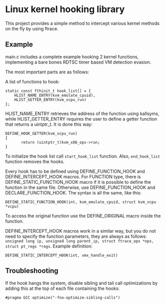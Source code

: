 # Linux kernel hooking library

This project provides a simple method to intercept various kernel methods on the fly by using ftrace.

## Example

main.c includes a complete example hooking 2 kernel functions, implementing a bare bones RDTSC timer based VM detection evasion.

The most important parts are as follows:

A list of functions to hook:

```
static const fthinit_t hook_list[] = {
	HLIST_NAME_ENTRY(kvm_emulate_cpuid),
	HLIST_GETTER_ENTRY(kvm_vcpu_run)
};
```

HLIST\_NAME\_ENTRY retrieves the address of the function using kallsyms, while HLIST\_GETTER\_ENTRY requires the user to define a getter function that returns a uintptr\_t. It is done this way:

```
DEFINE_HOOK_GETTER(kvm_vcpu_run)
{
       return (uintptr_t)kvm_x86_ops->run;
}
```

To initialize the hook list call `start_hook_list` function. Also, `end_hook_list` function removes the hooks.

Every hook has to be defined using DEFINE\_FUNCTION\_HOOK and DEFINE\_INTERCEPT\_HOOK macros. For FUNCTION type, there is DEFINE\_STATIC\_FUNCTION\_HOOK macro if it is possible to define the function in the same file. Otherwise, use DEFINE\_FUNCTION\_HOOK and DECLARE\_FUNCTION\_HOOK. The syntax is all the same, like this:

```
DEFINE_STATIC_FUNCTION_HOOK(int, kvm_emulate_cpuid, struct kvm_vcpu *vcpu)
```

To access the original function use the DEFINE\_ORIGINAL macro inside the function.

DEFINE\_INTERCEPT\_HOOK macros work in a similar way, but you do not need to specify the function parameters, they are always as follows: `unsigned long ip, unsigned long parent_ip, struct ftrace_ops *ops, struct pt_regs *regs`. Example definition:

```
DEFINE_STATIC_INTERCEPT_HOOK(int, vmx_handle_exit)
```

## Troubleshooting

If the hook hangs the system, disable sibling and tail call optimizations by adding this at the top of each file containing the hooks:

```
#pragma GCC optimize("-fno-optimize-sibling-calls")
```
